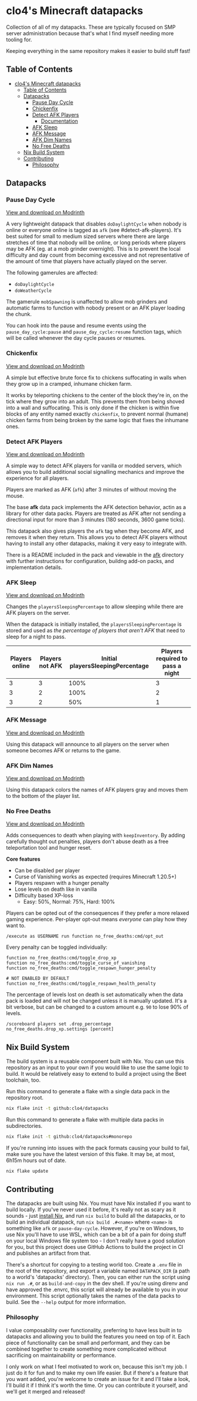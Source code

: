 # clo4's Minecraft datapacks

Collection of all of my datapacks. These are typically focused on SMP server
administration because that's what I find myself needing more tooling for.

Keeping everything in the same repository makes it easier to build stuff fast!

## Table of Contents

- [clo4's Minecraft datapacks](#clo4s-minecraft-datapacks)
  - [Table of Contents](#table-of-contents)
  - [Datapacks](#datapacks)
    - [Pause Day Cycle](#pause-day-cycle)
    - [Chickenfix](#chickenfix)
    - [Detect AFK Players](#detect-afk-players)
      - [Documentation](#documentation)
    - [AFK Sleep](#afk-sleep)
    - [AFK Message](#afk-message)
    - [AFK Dim Names](#afk-dim-names)
    - [No Free Deaths](#no-free-deaths)
  - [Nix Build System](#nix-build-system)
  - [Contributing](#contributing)
    - [Philosophy](#philosophy)

## Datapacks

### Pause Day Cycle

[View and download on Modrinth](https://modrinth.com/datapack/pause-day-cycle)

A very lightweight datapack that disables `doDaylightCycle` when nobody is
online or everyone online is tagged as `afk` (see #detect-afk-players). It's
best suited for small to medium sized servers where there are large stretches of
time that nobody will be online, or long periods where players may be AFK (eg.
at a mob grinder overnight). This is to prevent the local difficulty and day
count from becoming excessive and not representative of the amount of time that
players have actually played on the server.

The following gamerules are affected:

- `doDaylightCycle`
- `doWeatherCycle`

The gamerule `mobSpawning` is unaffected to allow mob grinders and automatic
farms to function with nobody present or an AFK player loading the chunk.

You can hook into the pause and resume events using the `pause_day_cycle:pause`
and `pause_day_cycle:resume` function tags, which will be called whenever the
day cycle pauses or resumes.

### Chickenfix

[View and download on Modrinth](https://modrinth.com/datapack/chickenfix)

A simple but effective brute force fix to chickens suffocating in walls when
they grow up in a cramped, inhumane chicken farm.

It works by teleporting chickens to the center of the block they're in, on the
tick where they grow into an adult. This prevents them from being shoved into a
wall and suffocating. This is only done if the chicken is within five blocks of
any entity named exactly `chickenfix`, to prevent normal (humane) chicken farms
from being broken by the same logic that fixes the inhumane ones.

### Detect AFK Players

[View and download on Modrinth](https://modrinth.com/datapack/detect-afk)

A simple way to detect AFK players for vanilla or modded servers, which allows
you to build additional social signalling mechanics and improve the experience
for all players.

Players are marked as AFK (`afk`) after 3 minutes of without moving the mouse.

The base **afk** data pack implements the AFK detection behavior, actin as a
library for other data packs. Players are treated as AFK after not sending a
directional input for more than 3 minutes (180 seconds, 3600 game ticks).

This datapack also gives players the `afk` tag when they become AFK, and removes
it when they return. This allows you to detect AFK players without having to
install any other datapacks, making it very easy to integrate with.

There is a README included in the pack and viewable in the [afk](afk) directory
with further instructions for configuration, buildng add-on packs, and
implementation details.

### AFK Sleep

[View and download on Modrinth](https://modrinth.com/datapack/afk-sleep)

Changes the `playersSleepingPercentage` to allow sleeping while there are AFK
players on the server.

When the datapack is initially installed, the `playersSleepingPercentage` is
stored and used as _the percentage of players that aren't AFK_ that need to
sleep for a night to pass.

| Players online | Players not AFK | Initial playersSleepingPercentage | Players required to pass a night |
| -------------- | --------------- | --------------------------------- | -------------------------------- |
| 3              | 3               | 100%                              | 3                                |
| 3              | 2               | 100%                              | 2                                |
| 3              | 2               | 50%                               | 1                                |

### AFK Message

[View and download on Modrinth](https://modrinth.com/datapack/afk-message)

Using this datapack will announce to all players on the server when someone
becomes AFK or returns to the game.

### AFK Dim Names

[View and download on Modrinth](https://modrinth.com/datapack/afk-dim-names)

Using this datapack colors the names of AFK players gray and moves them to the
bottom of the player list.

### No Free Deaths

[View and download on Modrinth](https://modrinth.com/datapack/afk-dim-names)

Adds consequences to death when playing with `keepInventory`. By adding
carefully thought out penalties, players don't abuse death as a free
teleportation tool and hunger reset.

**Core features**

- Can be disabled per player
- Curse of Vanishing works as expected (requires Minecraft 1.20.5+)
- Players respawn with a hunger penalty
- Lose levels on death like in vanilla
- Difficulty based XP-loss
  - Easy: 50%, Normal: 75%, Hard: 100%

Players can be opted out of the consequences if they prefer a more relaxed
gaming experience. Per-player opt-out means _everyone_ can play how they want
to.

```mcfunction
/execute as USERNAME run function no_free_deaths:cmd/opt_out
```

Every penalty can be toggled individually:

```mcfunction
function no_free_deaths:cmd/toggle_drop_xp
function no_free_deaths:cmd/toggle_curse_of_vanishing
function no_free_deaths:cmd/toggle_respawn_hunger_penalty

# NOT ENABLED BY DEFAULT
function no_free_deaths:cmd/toggle_respawn_health_penalty
```

The percentage of levels lost on death is set automatically when the data pack
is loaded and will not be changed unless it is manually updated. It's a bit
verbose, but can be changed to a custom amount e.g. `90` to lose 90% of levels.

```mcfunction
/scoreboard players set .drop_percentage no_free_deaths.drop_xp.settings [percent]
```

## Nix Build System

The build system is a reusable component built with Nix. You can use this
repository as an input to your own if you would like to use the same logic to
build. It would be relatively easy to extend to build a project using the Beet
toolchain, too.

Run this command to generate a flake with a single data pack in the repository
root.

```bash
nix flake init -t github:clo4/datapacks
```

Run this command to generate a flake with multiple data packs in subdirectories.

```bash
nix flake init -t github:clo4/datapacks#monorepo
```

If you're running into issues with the pack formats causing your build to fail,
make sure you have the latest version of this flake. It may be, at most, 6h15m
hours out of date.

```bash
nix flake update
```

## Contributing

The datapacks are built using Nix. You must have Nix installed if you want to
build locally. If you've never used it before, it's really not as scary as it
sounds - just [install Nix](https://install.determinate.systems/), and run
`nix build` to build all the datapacks, or to build an individual datapack, run
`nix build .#<name>` where `<name>` is something like `afk` or
`pause-day-cycle`. However, if you're on Windows, to use Nix you'll have to use
WSL, which can be a bit of a pain for doing stuff on your local Windows file
system too - I don't really have a good solution for you, but this project does
use GitHub Actions to build the project in CI and publishes an artifact from
that.

There's a shortcut for copying to a testing world too. Create a `.env` file in
the root of the repository, and export a variable named `DATAPACK_DIR` (a path
to a world's 'datapacks' directory). Then, you can either run the script using
`nix run .#`, or as `build-and-copy` in the dev shell. If you're using direnv
and have approved the .envrc, this script will already be available to you in
your environment. This script optionally takes the names of the data packs to
build. See the `--help` output for more information.

### Philosophy

I value composability over functionality, preferring to have less built in to
datapacks and allowing you to build the features you need on top of it. Each
piece of functionality can be small and performant, and they can be combined
together to create something more complicated without sacrificing on
maintainability or performance.

I only work on what I feel motivated to work on, because this isn't my job. I
just do it for fun and to make my own life easier. But if there's a feature that
you want added, you're welcome to create an issue for it and I'll take a look,
I'll build it if I think it's worth the time. Or you can contribute it yourself,
and we'll get it merged and released!
